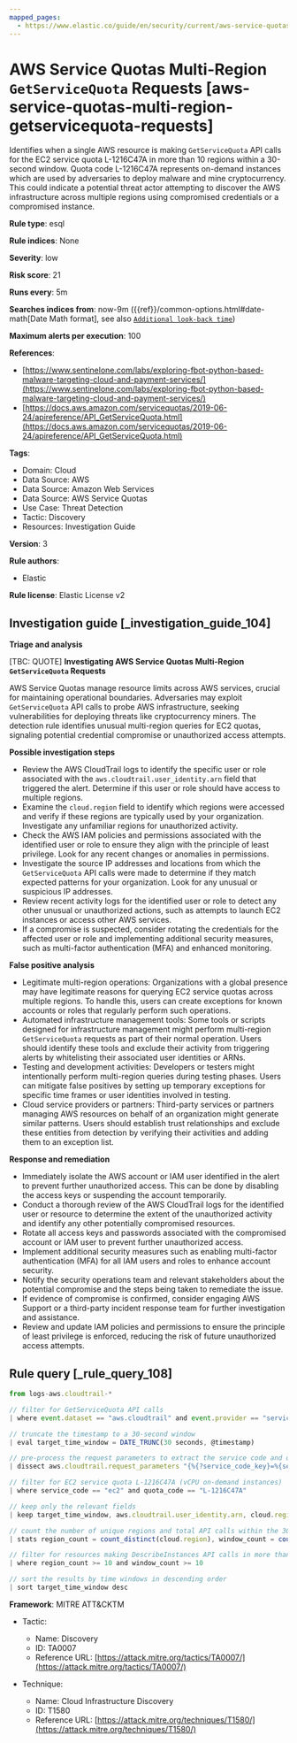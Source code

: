```yaml
---
mapped_pages:
  - https://www.elastic.co/guide/en/security/current/aws-service-quotas-multi-region-getservicequota-requests.html
---
```


# AWS Service Quotas Multi-Region `GetServiceQuota` Requests [aws-service-quotas-multi-region-getservicequota-requests]

Identifies when a single AWS resource is making `GetServiceQuota` API calls for the EC2 service quota L-1216C47A in more than 10 regions within a 30-second window. Quota code L-1216C47A represents on-demand instances which are used by adversaries to deploy malware and mine cryptocurrency. This could indicate a potential threat actor attempting to discover the AWS infrastructure across multiple regions using compromised credentials or a compromised instance.

**Rule type**: esql

**Rule indices**: None

**Severity**: low

**Risk score**: 21

**Runs every**: 5m

**Searches indices from**: now-9m ({{ref}}/common-options.html#date-math[Date Math format], see also [`Additional look-back time`](docs-content://solutions/security/detect-and-alert/create-detection-rule.md#rule-schedule))

**Maximum alerts per execution**: 100

**References**:

* [https://www.sentinelone.com/labs/exploring-fbot-python-based-malware-targeting-cloud-and-payment-services/](https://www.sentinelone.com/labs/exploring-fbot-python-based-malware-targeting-cloud-and-payment-services/)
* [https://docs.aws.amazon.com/servicequotas/2019-06-24/apireference/API_GetServiceQuota.html](https://docs.aws.amazon.com/servicequotas/2019-06-24/apireference/API_GetServiceQuota.html)

**Tags**:

* Domain: Cloud
* Data Source: AWS
* Data Source: Amazon Web Services
* Data Source: AWS Service Quotas
* Use Case: Threat Detection
* Tactic: Discovery
* Resources: Investigation Guide

**Version**: 3

**Rule authors**:

* Elastic

**Rule license**: Elastic License v2

## Investigation guide [_investigation_guide_104]

**Triage and analysis**

[TBC: QUOTE]
**Investigating AWS Service Quotas Multi-Region `GetServiceQuota` Requests**

AWS Service Quotas manage resource limits across AWS services, crucial for maintaining operational boundaries. Adversaries may exploit `GetServiceQuota` API calls to probe AWS infrastructure, seeking vulnerabilities for deploying threats like cryptocurrency miners. The detection rule identifies unusual multi-region queries for EC2 quotas, signaling potential credential compromise or unauthorized access attempts.

**Possible investigation steps**

* Review the AWS CloudTrail logs to identify the specific user or role associated with the `aws.cloudtrail.user_identity.arn` field that triggered the alert. Determine if this user or role should have access to multiple regions.
* Examine the `cloud.region` field to identify which regions were accessed and verify if these regions are typically used by your organization. Investigate any unfamiliar regions for unauthorized activity.
* Check the AWS IAM policies and permissions associated with the identified user or role to ensure they align with the principle of least privilege. Look for any recent changes or anomalies in permissions.
* Investigate the source IP addresses and locations from which the `GetServiceQuota` API calls were made to determine if they match expected patterns for your organization. Look for any unusual or suspicious IP addresses.
* Review recent activity logs for the identified user or role to detect any other unusual or unauthorized actions, such as attempts to launch EC2 instances or access other AWS services.
* If a compromise is suspected, consider rotating the credentials for the affected user or role and implementing additional security measures, such as multi-factor authentication (MFA) and enhanced monitoring.

**False positive analysis**

* Legitimate multi-region operations: Organizations with a global presence may have legitimate reasons for querying EC2 service quotas across multiple regions. To handle this, users can create exceptions for known accounts or roles that regularly perform such operations.
* Automated infrastructure management tools: Some tools or scripts designed for infrastructure management might perform multi-region `GetServiceQuota` requests as part of their normal operation. Users should identify these tools and exclude their activity from triggering alerts by whitelisting their associated user identities or ARNs.
* Testing and development activities: Developers or testers might intentionally perform multi-region queries during testing phases. Users can mitigate false positives by setting up temporary exceptions for specific time frames or user identities involved in testing.
* Cloud service providers or partners: Third-party services or partners managing AWS resources on behalf of an organization might generate similar patterns. Users should establish trust relationships and exclude these entities from detection by verifying their activities and adding them to an exception list.

**Response and remediation**

* Immediately isolate the AWS account or IAM user identified in the alert to prevent further unauthorized access. This can be done by disabling the access keys or suspending the account temporarily.
* Conduct a thorough review of the AWS CloudTrail logs for the identified user or resource to determine the extent of the unauthorized activity and identify any other potentially compromised resources.
* Rotate all access keys and passwords associated with the compromised account or IAM user to prevent further unauthorized access.
* Implement additional security measures such as enabling multi-factor authentication (MFA) for all IAM users and roles to enhance account security.
* Notify the security operations team and relevant stakeholders about the potential compromise and the steps being taken to remediate the issue.
* If evidence of compromise is confirmed, consider engaging AWS Support or a third-party incident response team for further investigation and assistance.
* Review and update IAM policies and permissions to ensure the principle of least privilege is enforced, reducing the risk of future unauthorized access attempts.


## Rule query [_rule_query_108]

```js
from logs-aws.cloudtrail-*

// filter for GetServiceQuota API calls
| where event.dataset == "aws.cloudtrail" and event.provider == "servicequotas.amazonaws.com" and event.action == "GetServiceQuota"

// truncate the timestamp to a 30-second window
| eval target_time_window = DATE_TRUNC(30 seconds, @timestamp)

// pre-process the request parameters to extract the service code and quota code
| dissect aws.cloudtrail.request_parameters "{%{?service_code_key}=%{service_code}, %{?quota_code_key}=%{quota_code}}"

// filter for EC2 service quota L-1216C47A (vCPU on-demand instances)
| where service_code == "ec2" and quota_code == "L-1216C47A"

// keep only the relevant fields
| keep target_time_window, aws.cloudtrail.user_identity.arn, cloud.region, service_code, quota_code

// count the number of unique regions and total API calls within the 30-second window
| stats region_count = count_distinct(cloud.region), window_count = count(*) by target_time_window, aws.cloudtrail.user_identity.arn

// filter for resources making DescribeInstances API calls in more than 10 regions within the 30-second window
| where region_count >= 10 and window_count >= 10

// sort the results by time windows in descending order
| sort target_time_window desc
```

**Framework**: MITRE ATT&CKTM

* Tactic:

    * Name: Discovery
    * ID: TA0007
    * Reference URL: [https://attack.mitre.org/tactics/TA0007/](https://attack.mitre.org/tactics/TA0007/)

* Technique:

    * Name: Cloud Infrastructure Discovery
    * ID: T1580
    * Reference URL: [https://attack.mitre.org/techniques/T1580/](https://attack.mitre.org/techniques/T1580/)



